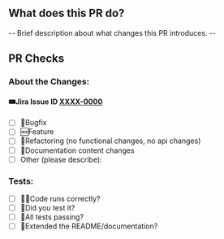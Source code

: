 ## What does this PR do?
-- Brief description about what changes this PR introduces. --

## PR Checks
### About the Changes:

#### 🎟️Jira Issue ID [XXXX-0000](URL)
- [ ] 🐞Bugfix
- [ ] 🆕Feature
- [ ] 🔁Refactoring (no functional changes, no api changes)
- [ ] 📃Documentation content changes
- [ ] Other (please describe):

### Tests:
- [ ] 🏃‍♂️Code runs correctly?
- [ ] 🛂Did you test it?
- [ ] 🧪All tests passing?
- [ ] 📃Extended the README/documentation?
